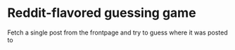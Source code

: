 # Reddit-flavored guessing game

Fetch a single post from the frontpage and try to guess where it was posted to

